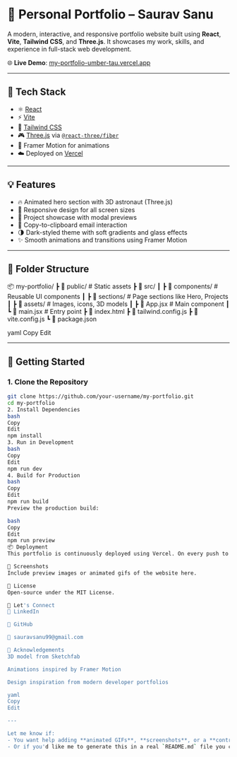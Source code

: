 # 🚀 Personal Portfolio – Saurav Sanu

A modern, interactive, and responsive portfolio website built using **React**, **Vite**, **Tailwind CSS**, and **Three.js**. It showcases my work, skills, and experience in full-stack web development.

🌐 **Live Demo**: [my-portfolio-umber-tau.vercel.app](https://my-portfolio-umber-tau.vercel.app/)

---

## 🧰 Tech Stack

- ⚛️ [React](https://reactjs.org/)
- ⚡ [Vite](https://vitejs.dev/)
- 🎨 [Tailwind CSS](https://tailwindcss.com/)
- 🎮 [Three.js](https://threejs.org/) via [`@react-three/fiber`](https://docs.pmnd.rs/react-three-fiber/)
- 💬 Framer Motion for animations
- ☁️ Deployed on [Vercel](https://vercel.com/)

---

## 💡 Features

- 🔥 Animated hero section with 3D astronaut (Three.js)
- 🎯 Responsive design for all screen sizes
- 🧠 Project showcase with modal previews
- 📩 Copy-to-clipboard email interaction
- 🌗 Dark-styled theme with soft gradients and glass effects
- ✨ Smooth animations and transitions using Framer Motion

---

## 📂 Folder Structure

📦 my-portfolio/
┣ 📁 public/ # Static assets
┣ 📁 src/
┃ ┣ 📁 components/ # Reusable UI components
┃ ┣ 📁 sections/ # Page sections like Hero, Projects
┃ ┣ 📁 assets/ # Images, icons, 3D models
┃ ┣ 📜 App.jsx # Main component
┃ ┗ 📜 main.jsx # Entry point
┣ 📜 index.html
┣ 📜 tailwind.config.js
┣ 📜 vite.config.js
┗ 📜 package.json

yaml
Copy
Edit

---

## 🚀 Getting Started

### 1. Clone the Repository

```bash
git clone https://github.com/your-username/my-portfolio.git
cd my-portfolio
2. Install Dependencies
bash
Copy
Edit
npm install
3. Run in Development
bash
Copy
Edit
npm run dev
4. Build for Production
bash
Copy
Edit
npm run build
Preview the production build:

bash
Copy
Edit
npm run preview
📦 Deployment
This portfolio is continuously deployed using Vercel. On every push to the main branch, Vercel auto-builds and deploys the project.

📸 Screenshots
Include preview images or animated gifs of the website here.

📄 License
Open-source under the MIT License.

👋 Let's Connect
💼 LinkedIn

🐙 GitHub

📧 sauravsanu99@gmail.com

🙏 Acknowledgements
3D model from Sketchfab

Animations inspired by Framer Motion

Design inspiration from modern developer portfolios

yaml
Copy
Edit

---

Let me know if:
- You want help adding **animated GIFs**, **screenshots**, or a **contributions** section
- Or if you'd like me to generate this in a real `README.md` file you can copy/paste directly 
